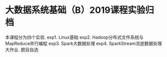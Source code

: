 # 大数据系统基础（B）2019课程实验归档

本课程分为四个实验.
exp1. Linux基础
exp2. Hadoop分布式文件系统与MapReduce并行编程
exp3. Spark大数据处理
exp4. SparkStream流逝数据处理
大作业. 题目自选